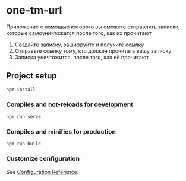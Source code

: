 # one-tm-url 
Приложение с помощью которого вы сможете отправлять записки, которые самоуничтожатся после того, как их прочитают
1. Создайте записку, зашифруйте и получите ссылку
2. Отправьте ссылку тому, кто должен прочитать вашу записку 
3. Записка уничтожится, после того, как её прочитают

## Project setup
```
npm install
```

### Compiles and hot-reloads for development
```
npm run serve
```

### Compiles and minifies for production
```
npm run build
```

### Customize configuration
See [Configuration Reference](https://cli.vuejs.org/config/).

